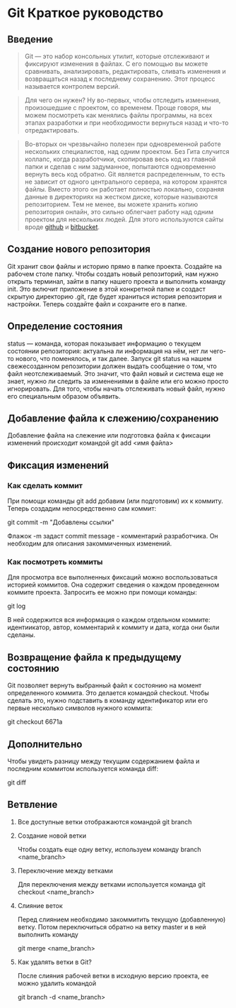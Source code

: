 # Git Краткое руководство
## Введение
>Git — это набор консольных утилит, которые отслеживают и фиксируют изменения в файлах. С его помощью вы можете сравнивать, анализировать, редактировать, сливать изменения и возвращаться назад к последнему сохранению. Этот процесс называется контролем версий.

>Для чего он нужен? Ну во-первых, чтобы отследить изменения, произошедшие с проектом, со временем. Проще говоря, мы можем посмотреть как менялись файлы программы, на всех этапах разработки и при необходимости вернуться назад и что-то отредактировать.

>Во-вторых он чрезвычайно полезен при одновременной работе нескольких специалистов, над одним проектом. Без Гита случится коллапс, когда разработчики, скопировав весь код из главной папки и сделав с ним задуманное, попытаются одновременно вернуть весь код обратно.
Git является распределенным, то есть не зависит от одного центрального сервера, на котором хранятся файлы. Вместо этого он работает полностью локально, сохраняя данные в директориях на жестком диске, которые называются репозиторием. Тем не менее, вы можете хранить копию репозитория онлайн, это сильно облегчает работу над одним проектом для нескольких людей. Для этого используются сайты вроде [github](https://github.com) и [bitbucket](https://bitbucket.org/).

## Создание нового репозитория
Git хранит свои файлы и историю прямо в папке проекта. 
Создайте на рабочем столе папку. Чтобы создать новый репозиторий, нам нужно открыть терминал, зайти в папку нашего проекта и выполнить команду init. Это включит приложение в этой конкретной папке и создаст скрытую директорию .git, где будет храниться история репозитория и настройки. Теперь создайте файл и сохраните его в папке.

## Определение состояния
status — команда, которая показывает информацию о текущем состоянии репозитория: актуальна ли информация на нём, нет ли чего-то нового, что поменялось, и так далее. Запуск git status на нашем свежесозданном репозитории должен выдать сообщение о том, что файл неотслеживаемый. Это значит, что файл новый и система еще не знает, нужно ли следить за изменениями в файле или его можно просто игнорировать. Для того, чтобы начать отслеживать новый файл, нужно его специальным образом объявить.

## Добавление файла к слежению/сохранению
Добавление файла на слежение или подготовка файла к фиксации изменений происходит командой git add <имя файла>

## Фиксация изменений
### Как сделать коммит
При помощи команды git add добавим (или подготовим) их к коммиту. Теперь создадим непосредственно сам коммит:

git commit -m "Добавлены ссылки"

Флажок -m задаст commit message - комментарий разработчика. Он необходим для описания закоммиченных изменений.
### Как посмотреть коммиты
Для просмотра все выполненных фиксаций можно воспользоваться историей коммитов. Она содержит сведения о каждом проведенном коммите проекта. Запросить ее можно при помощи команды:

git log

В ней содержится вся информация о каждом отдельном коммите: идентиикатор, автор, комментарий к коммиту и дата, когда они были сделаны.

## Возвращение файла к предыдущему состоянию

Git позволяет вернуть выбранный файл к состоянию на момент определенного коммита. Это делается командой checkout. Чтобы сделать это, нужно подставить в команду идентификатор или его первые несколько символов нужного коммита:

git checkout 6671a
## Дополнительно
Чтобы увидеть разницу между текущим содержанием файла и последним коммитом используется команда diff:

git diff
## Ветвление
1. Все доступные ветки отображаются командой git branch
2. Создание новой ветки

   Чтобы создать еще одну ветку, используем команду branch <name_branch>
3. Переключение между ветками

   Для переключения между ветками используется команда git checkout <name_branch>
4. Слияние веток

   Перед слиянием необходимо закоммитить текущую (добавленную) ветку. Потом переключиться обратно на ветку master и в ней выполнить команду

   git merge <name_branch>
5. Как удалять ветки в Git?

   После слияния рабочей ветки в исходную версию проекта, ее можно удалить командой
   
   git branch -d <name_branch>